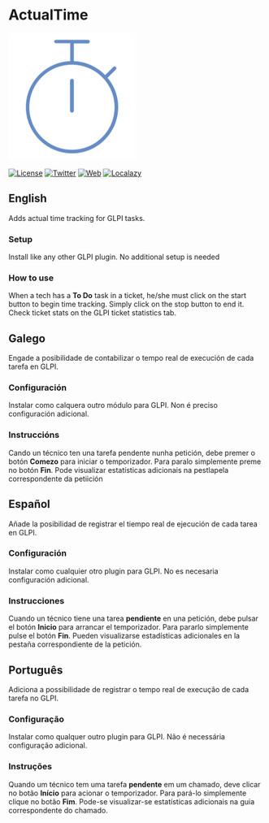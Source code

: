 # ActualTime

<img src="https://raw.githubusercontent.com/ticgal/actualtime/multimedia/actualtime-logo-trans.png" alt="ActualTime Logo" height="250px" width="250px" class="js-lazy-loaded">

[![License](https://img.shields.io/badge/License-GNU%20AGPLv3-blue.svg?style=flat-square)](https://github.com/ticgal/actualtime/blob/master/LICENSE)
[![Twitter](https://img.shields.io/badge/Twitter-TICgal-blue.svg?style=flat-square)](https://twitter.com/ticgalcom)
[![Web](https://img.shields.io/badge/Web-TICgal-blue.svg?style=flat-square)](https://tic.gal/en/project/actualtime-plugin-glpi/)
[![Localazy](https://img.shields.io/badge/Translate-Localazy-cyan)](https://localazy.com/p/actualtime#translations)

## English
Adds actual time tracking for GLPI tasks.
### Setup
Install like any other GLPI plugin.
No additional setup is needed
### How to use
When a tech has a **To Do** task in a ticket, he/she must click on the start button to begin time tracking.
Simply click on the stop button to end it.
Check ticket stats on the GLPI ticket statistics tab.
## Galego
Engade a posibilidade de contabilizar o tempo real de execución de cada tarefa en GLPI.
### Configuración
Instalar como calquera outro módulo para GLPI.
Non é preciso configuración adicional.
### Instruccións
Cando un técnico ten una tarefa pendente nunha petición, debe premer o botón **Comezo** para iniciar o temporizador.
Para paralo simplemente preme no botón **Fin**.
Pode visualizar estatísticas adicionais na pestlapela correspondente da petiición
## Español
Añade la posibilidad de registrar el tiempo real de ejecución de cada tarea en GLPI.
### Configuración
Instalar como cualquier otro plugin para GLPI. 
No es necesaria configuración adicional.
### Instrucciones
Cuando un técnico tiene una tarea **pendiente** en una petición, debe pulsar el botón **Inicio** para arrancar el temporizador.
Para pararlo simplemente pulse el botón **Fin**.
Pueden visualizarse estadísticas adicionales en la pestaña correspondiente de la petición.
## Português
Adiciona a possibilidade de registrar o tempo real de execução de cada tarefa no GLPI.
### Configuração
Instalar como qualquer outro plugin para GLPI. 
Não é necessária configuração adicional.
### Instruções
Quando um técnico tem uma tarefa **pendente** em um chamado, deve clicar no botão **Início** para acionar o temporizador.
Para pará-lo simplemente clique no botão **Fim**.
Pode-se visualizar-se estatísticas adicionais na guia correspondente do chamado.
